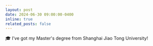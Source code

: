 ```yaml
---
layout: post
date: 2024-06-30 09:00:00-0400
inline: true
related_posts: false
---
```


🎓 I’ve got my Master's degree from Shanghai Jiao Tong University!
